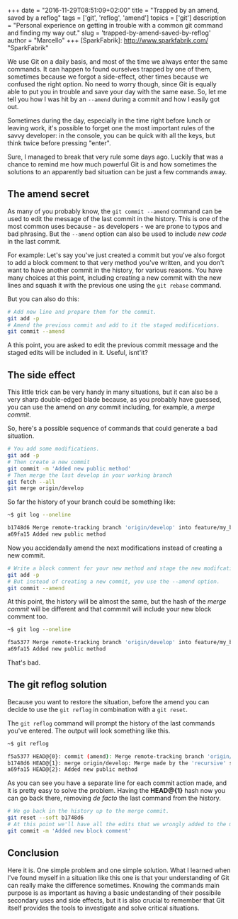 +++
date        = "2016-11-29T08:51:09+02:00"
title       = "Trapped by an amend, saved by a reflog"
tags        = ['git', 'reflog', 'amend']
topics      = ['git']
description = "Personal experience on getting in trouble with a common git command and finding my way out."
slug        = 'trapped-by-amend-saved-by-reflog'
author      = "Marcello"
+++
[SparkFabrik]: http://www.sparkfabrik.com/  "SparkFabrik"

We use Git on a daily basis, and most of the time we always enter the same commands.
It can happen to found ourselves trapped by one of them, sometimes because we forgot a side-effect, other times because we confused the right option.
No need to worry though, since Git is equally able to put you in trouble and save your day with the same ease. So, let me tell you how I was hit by an `--amend` during a commit and how I easily got out.

<!--more-->

Sometimes during the day, especially in the time right before lunch or leaving work, it's possible to forget one the most important rules of the savvy developer: in the console, you can be quick with all the keys, but think twice before pressing "enter".

Sure, I managed to break that very rule some days ago. Luckily that was a chance to remind me how much powerful Git is and how sometimes the solutions to an apparently bad situation can be just a few commands away.

## The amend secret

As many of you probably know, the `git commit --amend` command can be used to edit the message of the last commit in the history. This is one of the most common uses because - as developers - we are prone to typos and bad phrasing.
But the `--amend` option can also be used to include *new code* in the last commit.

For example:
Let's say you've just created a commit but you've also forgot to add a block comment to that very method you've written, and you don't want to have another commit in the history, for various reasons. You have many choices at this point, including creating a new commit with the new lines and squash it with the previous one using the `git rebase` command.

But you can also do this:

``` bash
# Add new line and prepare them for the commit.
git add -p
# Amend the previous commit and add to it the staged modifications.
git commit --amend
```

A this point, you are asked to edit the previous commit message and the staged edits will be included in it. Useful, isnt'it?

## The side effect

This little trick can be very handy in many situations, but it can also be a very sharp double-edged blade because, as you probably have guessed, you can use the amend on *any* commit including, for example, a *merge commit*.

So, here's a possible sequence of commands that could generate a bad situation.

``` bash
# You add some modifications.
git add -p
# Then create a new commit
git commit -m 'Added new public method'
# Then merge the last develop in your working branch
git fetch --all
git merge origin/develop
```

So far the history of your branch could be something like:

``` bash
~$ git log --oneline

b1748d6 Merge remote-tracking branch 'origin/develop' into feature/my_branch
a69fa15 Added new public method
```

Now you accidendally amend the next modifications instead of creating a new commit.

``` bash
# Write a block comment for your new method and stage the new modifcations.
git add -p
# But instead of creating a new commit, you use the --amend option.
git commit --amend
```

At this point, the history will be almost the same, but the hash of the *merge commit* will be different and that commmit will include your new block comment too.

``` bash
~$ git log --oneline

f5a5377 Merge remote-tracking branch 'origin/develop' into feature/my_branch
a69fa15 Added new public method
```

That's bad.

## The git reflog solution

Because you want to restore the situation, before the amend  you can decide to use the `git reflog` in combination with a `git reset`.

The `git reflog` command will prompt the history of the last commands you've entered.
The output will look something like this.

``` bash
~$ git reflog

f5a5377 HEAD@{0}: commit (amend): Merge remote-tracking branch 'origin/develop' into feature/my_branch
b1748d6 HEAD@{1}: merge origin/develop: Merge made by the 'recursive' strategy.
a69fa15 HEAD@{2}: Added new public method
```

As you can see you have a separate line for each commit action made, and it is pretty easy to solve the problem. Having the **HEAD@{1}** hash now you can go back there, removing *de facto* the last command from the history.

``` bash
# We go back in the history up to the merge commit.
git reset --soft b1748d6
# At this point we'll have all the edits that we wrongly added to the merge commit already staged and ready to be added to a new commit.
git commit -m 'Added new block comment'
```

## Conclusion

Here it is. One simple problem and one simple solution.
What I learned when I've found myself in a situation like this one is that your understanding of Git can really make the difference sometimes. Knowing the commands main purpose is as important as having a basic undestanding of their possibile secondary uses and side effects, but it is also crucial to remember that Git itself provides the tools to investigate and solve critical situations.
